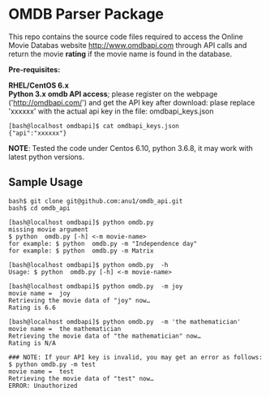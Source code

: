 # OMDB Parser Package

This repo contains the source code files required to access the Online Movie Databas website http://www.omdbapi.com through API calls and return the movie **rating** if the movie name is found in the database.  

**Pre-requisites:**  

**RHEL/CentOS 6.x**  
**Python 3.x**
**omdb API access**; 
please register on the webpage ('http://omdbapi.com/') and get the API key after download: plase replace 'xxxxxx' with the actual api key in the file: omdbapi_keys.json  
```
[bash@localhost omdbapi]$ cat omdbapi_keys.json
{"api":"xxxxxx"}
```

**NOTE**: Tested the code under Centos 6.10, python 3.6.8, it may work with latest python versions.
## Sample Usage

```
bash$ git clone git@github.com:anu1/omdb_api.git
bash$ cd omdb_api

[bash@localhost omdbapi]$ python omdb.py  
missing movie argument
$ python  omdb.py [-h] <-m movie-name>
for example: $ python  omdb.py -m "Independence day"
for example: $ python  omdb.py -m Matrix

[bash@localhost omdbapi]$ python omdb.py  -h
Usage: $ python  omdb.py [-h] <-m movie-name>

[bash@localhost omdbapi]$ python omdb.py  -m joy
movie name =  joy
Retrieving the movie data of "joy" now… 
Rating is 6.6 

[bash@localhost omdbapi]$ python omdb.py  -m 'the mathematician'
movie name =  the mathematician
Retrieving the movie data of "the mathematician" now… 
Rating is N/A 

### NOTE: If your API key is invalid, you may get an error as follows:
$ python omdb.py -m test
movie name =  test
Retrieving the movie data of "test" now… 
ERROR: Unauthorized
